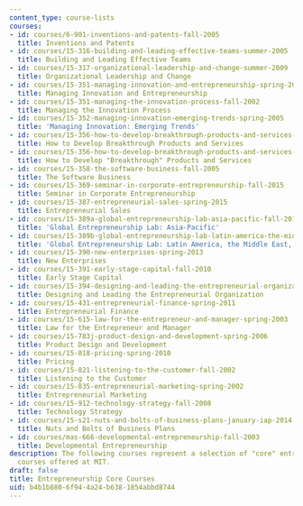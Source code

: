 ```yaml
---
content_type: course-lists
courses:
- id: courses/6-901-inventions-and-patents-fall-2005
  title: Inventions and Patents
- id: courses/15-316-building-and-leading-effective-teams-summer-2005
  title: Building and Leading Effective Teams
- id: courses/15-317-organizational-leadership-and-change-summer-2009
  title: Organizational Leadership and Change
- id: courses/15-351-managing-innovation-and-entrepreneurship-spring-2008
  title: Managing Innovation and Entrepreneurship
- id: courses/15-351-managing-the-innovation-process-fall-2002
  title: Managing the Innovation Process
- id: courses/15-352-managing-innovation-emerging-trends-spring-2005
  title: 'Managing Innovation: Emerging Trends'
- id: courses/15-356-how-to-develop-breakthrough-products-and-services-spring-2012
  title: How to Develop Breakthrough Products and Services
- id: courses/15-356-how-to-develop-breakthrough-products-and-services-spring-2004
  title: How to Develop "Breakthrough" Products and Services
- id: courses/15-358-the-software-business-fall-2005
  title: The Software Business
- id: courses/15-369-seminar-in-corporate-entrepreneurship-fall-2015
  title: Seminar in Corporate Entrepreneurship
- id: courses/15-387-entrepreneurial-sales-spring-2015
  title: Entrepreneurial Sales
- id: courses/15-389a-global-entrepreneurship-lab-asia-pacific-fall-2010
  title: 'Global Entrepreneurship Lab: Asia-Pacific'
- id: courses/15-389b-global-entrepreneurship-lab-latin-america-the-middle-east-and-africa-fall-2010
  title: 'Global Entrepreneurship Lab: Latin America, the Middle East, and Africa'
- id: courses/15-390-new-enterprises-spring-2013
  title: New Enterprises
- id: courses/15-391-early-stage-capital-fall-2010
  title: Early Stage Capital
- id: courses/15-394-designing-and-leading-the-entrepreneurial-organization-spring-2003
  title: Designing and Leading the Entrepreneurial Organization
- id: courses/15-431-entrepreneurial-finance-spring-2011
  title: Entrepreneurial Finance
- id: courses/15-615-law-for-the-entrepreneur-and-manager-spring-2003
  title: Law for the Entrepreneur and Manager
- id: courses/15-783j-product-design-and-development-spring-2006
  title: Product Design and Development
- id: courses/15-818-pricing-spring-2010
  title: Pricing
- id: courses/15-821-listening-to-the-customer-fall-2002
  title: Listening to the Customer
- id: courses/15-835-entrepreneurial-marketing-spring-2002
  title: Entrepreneurial Marketing
- id: courses/15-912-technology-strategy-fall-2008
  title: Technology Strategy
- id: courses/15-s21-nuts-and-bolts-of-business-plans-january-iap-2014
  title: Nuts and Bolts of Business Plans
- id: courses/mas-666-developmental-entrepreneurship-fall-2003
  title: Developmental Entrepreneurship
description: The following courses represent a selection of "core" entrepreneurship-related
  courses offered at MIT.
draft: false
title: Entrepreneurship Core Courses
uid: b4b1b880-6f94-4a24-b638-1854abbd8744
---
```

